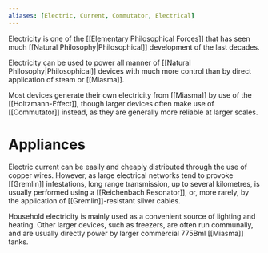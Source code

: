 ```yaml
---
aliases: [Electric, Current, Commutator, Electrical]
---
```

Electricity is one of the [[Elementary Philosophical Forces]] that has seen much [[Natural Philosophy|Philosophical]] development of the last decades. 

Electricity can be used to power all manner of [[Natural Philosophy|Philosophical]] devices with much more control than by direct application of steam or [[Miasma]].

Most devices generate their own electricity from [[Miasma]] by use of the [[Holtzmann-Effect]], though larger devices often make use of [[Commutator]] instead, as they are generally more reliable at larger scales.

# Appliances 
Electric current can be easily and cheaply distributed through the use of copper wires. However, as large electrical networks tend to provoke [[Gremlin]] infestations, long range transmission, up to several kilometres, is usually performed using a [[Reichenbach Resonator]], or, more rarely, by the application of [[Gremlin]]-resistant silver cables.

Household electricity is mainly used as a convenient source of lighting and heating. Other larger devices, such as freezers, are often run communally, and are usually directly power by larger commercial 775Bml [[Miasma]] tanks.

